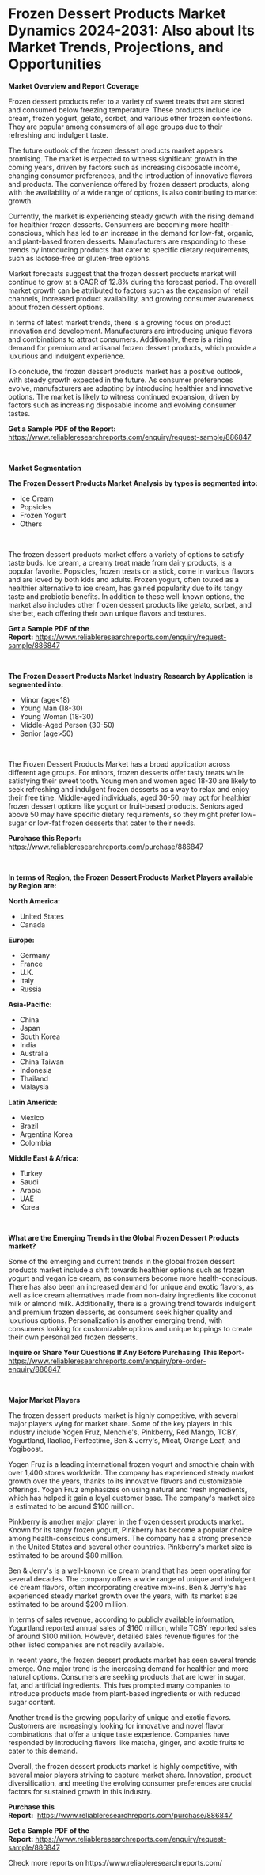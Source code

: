 <p><h1>Frozen Dessert Products Market Dynamics 2024-2031: Also about Its Market Trends, Projections, and Opportunities</h1></p><p><strong>Market Overview and Report Coverage</strong></p>
<p><p>Frozen dessert products refer to a variety of sweet treats that are stored and consumed below freezing temperature. These products include ice cream, frozen yogurt, gelato, sorbet, and various other frozen confections. They are popular among consumers of all age groups due to their refreshing and indulgent taste.</p><p>The future outlook of the frozen dessert products market appears promising. The market is expected to witness significant growth in the coming years, driven by factors such as increasing disposable income, changing consumer preferences, and the introduction of innovative flavors and products. The convenience offered by frozen dessert products, along with the availability of a wide range of options, is also contributing to market growth.</p><p>Currently, the market is experiencing steady growth with the rising demand for healthier frozen desserts. Consumers are becoming more health-conscious, which has led to an increase in the demand for low-fat, organic, and plant-based frozen desserts. Manufacturers are responding to these trends by introducing products that cater to specific dietary requirements, such as lactose-free or gluten-free options.</p><p>Market forecasts suggest that the frozen dessert products market will continue to grow at a CAGR of 12.8% during the forecast period. The overall market growth can be attributed to factors such as the expansion of retail channels, increased product availability, and growing consumer awareness about frozen dessert options.</p><p>In terms of latest market trends, there is a growing focus on product innovation and development. Manufacturers are introducing unique flavors and combinations to attract consumers. Additionally, there is a rising demand for premium and artisanal frozen dessert products, which provide a luxurious and indulgent experience.</p><p>To conclude, the frozen dessert products market has a positive outlook, with steady growth expected in the future. As consumer preferences evolve, manufacturers are adapting by introducing healthier and innovative options. The market is likely to witness continued expansion, driven by factors such as increasing disposable income and evolving consumer tastes.</p></p>
<p><strong>Get a Sample PDF of the Report:</strong> <a href="https://www.reliableresearchreports.com/enquiry/request-sample/886847">https://www.reliableresearchreports.com/enquiry/request-sample/886847</a></p>
<p>&nbsp;</p>
<p><strong>Market Segmentation</strong></p>
<p><strong>The Frozen Dessert Products Market Analysis by types is segmented into:</strong></p>
<p><ul><li>Ice Cream</li><li>Popsicles</li><li>Frozen Yogurt</li><li>Others</li></ul></p>
<p>&nbsp;</p>
<p><p>The frozen dessert products market offers a variety of options to satisfy taste buds. Ice cream, a creamy treat made from dairy products, is a popular favorite. Popsicles, frozen treats on a stick, come in various flavors and are loved by both kids and adults. Frozen yogurt, often touted as a healthier alternative to ice cream, has gained popularity due to its tangy taste and probiotic benefits. In addition to these well-known options, the market also includes other frozen dessert products like gelato, sorbet, and sherbet, each offering their own unique flavors and textures.</p></p>
<p><strong>Get a Sample PDF of the Report:</strong>&nbsp;<a href="https://www.reliableresearchreports.com/enquiry/request-sample/886847">https://www.reliableresearchreports.com/enquiry/request-sample/886847</a></p>
<p>&nbsp;</p>
<p><strong>The Frozen Dessert Products Market Industry Research by Application is segmented into:</strong></p>
<p><ul><li>Minor (age<18)</li><li>Young Man (18-30)</li><li>Young Woman (18-30)</li><li>Middle-Aged Person (30-50)</li><li>Senior (age>50)</li></ul></p>
<p>&nbsp;</p>
<p><p>The Frozen Dessert Products Market has a broad application across different age groups. For minors, frozen desserts offer tasty treats while satisfying their sweet tooth. Young men and women aged 18-30 are likely to seek refreshing and indulgent frozen desserts as a way to relax and enjoy their free time. Middle-aged individuals, aged 30-50, may opt for healthier frozen dessert options like yogurt or fruit-based products. Seniors aged above 50 may have specific dietary requirements, so they might prefer low-sugar or low-fat frozen desserts that cater to their needs.</p></p>
<p><strong>Purchase this Report:</strong>&nbsp; <a href="https://www.reliableresearchreports.com/purchase/886847">https://www.reliableresearchreports.com/purchase/886847</a></p>
<p>&nbsp;</p>
<p><strong>In terms of Region, the Frozen Dessert Products Market Players available by Region are:</strong></p>
<p>
    <p> <strong> North America: </strong>
        <ul>
            <li>United States</li>
            <li>Canada</li>
        </ul>
        </p> 
    <p> <strong> Europe: </strong>
        <ul>
            <li>Germany</li>
            <li>France</li>
            <li>U.K.</li>
            <li>Italy</li>
            <li>Russia</li>
        </ul>
        </p> 
    <p> <strong> Asia-Pacific: </strong>
        <ul>
            <li>China</li>
            <li>Japan</li>
            <li>South Korea</li>
            <li>India</li>
            <li>Australia</li>
            <li>China Taiwan</li>
            <li>Indonesia</li>
            <li>Thailand</li>
            <li>Malaysia</li>
        </ul>
        </p> 
    <p> <strong> Latin America: </strong>
        <ul>
            <li>Mexico</li>
            <li>Brazil</li>
            <li>Argentina Korea</li>
            <li>Colombia</li>
        </ul>
        </p> 
    <p> <strong> Middle East & Africa: </strong>
        <ul>
            <li>Turkey</li>
            <li>Saudi</li>
            <li>Arabia</li>
            <li>UAE</li>
            <li>Korea</li>
        </ul>
    </p>
    </p>
<p>&nbsp;</p>
<p><strong>What are the Emerging Trends in the Global Frozen Dessert Products market?</strong></p>
<p><p>Some of the emerging and current trends in the global frozen dessert products market include a shift towards healthier options such as frozen yogurt and vegan ice cream, as consumers become more health-conscious. There has also been an increased demand for unique and exotic flavors, as well as ice cream alternatives made from non-dairy ingredients like coconut milk or almond milk. Additionally, there is a growing trend towards indulgent and premium frozen desserts, as consumers seek higher quality and luxurious options. Personalization is another emerging trend, with consumers looking for customizable options and unique toppings to create their own personalized frozen desserts.</p></p>
<p><strong>Inquire or Share Your Questions If Any Before Purchasing This Report</strong>- <a href="https://www.reliableresearchreports.com/enquiry/pre-order-enquiry/886847">https://www.reliableresearchreports.com/enquiry/pre-order-enquiry/886847</a></p>
<p>&nbsp;</p>
<p><strong>Major Market Players</strong></p>
<p><p>The frozen dessert products market is highly competitive, with several major players vying for market share. Some of the key players in this industry include Yogen Fruz, Menchie's, Pinkberry, Red Mango, TCBY, Yogurtland, llaollao, Perfectime, Ben & Jerry's, Micat, Orange Leaf, and Yogiboost.</p><p>Yogen Fruz is a leading international frozen yogurt and smoothie chain with over 1,400 stores worldwide. The company has experienced steady market growth over the years, thanks to its innovative flavors and customizable offerings. Yogen Fruz emphasizes on using natural and fresh ingredients, which has helped it gain a loyal customer base. The company's market size is estimated to be around $100 million.</p><p>Pinkberry is another major player in the frozen dessert products market. Known for its tangy frozen yogurt, Pinkberry has become a popular choice among health-conscious consumers. The company has a strong presence in the United States and several other countries. Pinkberry's market size is estimated to be around $80 million.</p><p>Ben & Jerry's is a well-known ice cream brand that has been operating for several decades. The company offers a wide range of unique and indulgent ice cream flavors, often incorporating creative mix-ins. Ben & Jerry's has experienced steady market growth over the years, with its market size estimated to be around $200 million.</p><p>In terms of sales revenue, according to publicly available information, Yogurtland reported annual sales of $160 million, while TCBY reported sales of around $100 million. However, detailed sales revenue figures for the other listed companies are not readily available.</p><p>In recent years, the frozen dessert products market has seen several trends emerge. One major trend is the increasing demand for healthier and more natural options. Consumers are seeking products that are lower in sugar, fat, and artificial ingredients. This has prompted many companies to introduce products made from plant-based ingredients or with reduced sugar content.</p><p>Another trend is the growing popularity of unique and exotic flavors. Customers are increasingly looking for innovative and novel flavor combinations that offer a unique taste experience. Companies have responded by introducing flavors like matcha, ginger, and exotic fruits to cater to this demand.</p><p>Overall, the frozen dessert products market is highly competitive, with several major players striving to capture market share. Innovation, product diversification, and meeting the evolving consumer preferences are crucial factors for sustained growth in this industry.</p></p>
<p><strong>Purchase this Report:</strong>&nbsp;&nbsp;<a href="https://www.reliableresearchreports.com/purchase/886847">https://www.reliableresearchreports.com/purchase/886847</a></p>
<p></p>
<p><strong>Get a Sample PDF of the Report:</strong>&nbsp;<a href="https://www.reliableresearchreports.com/enquiry/request-sample/886847">https://www.reliableresearchreports.com/enquiry/request-sample/886847</a></p>
<p>Check more reports on https://www.reliableresearchreports.com/</p>